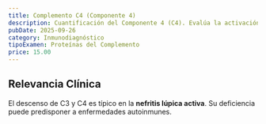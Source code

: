 ```yaml
---
title: Complemento C4 (Componente 4)
description: Cuantificación del Componente 4 (C4). Evalúa la activación de la vía clásica del complemento.
pubDate: 2025-09-26
category: Inmunodiagnóstico
tipoExamen: Proteínas del Complemento
price: 15.00
---
```


## Relevancia Clínica
El descenso de C3 y C4 es típico en la **nefritis lúpica activa**. Su deficiencia puede predisponer a enfermedades autoinmunes.